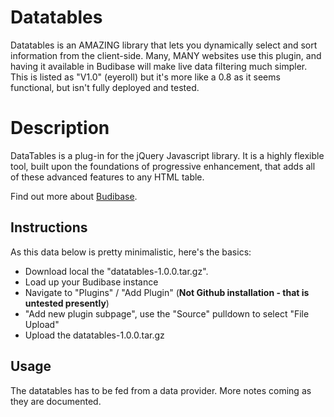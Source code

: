 # Datatables
Datatables is an AMAZING library that lets you dynamically select and sort information from the client-side. Many, MANY websites use this plugin, and having it available in Budibase will make live data filtering much simpler.
This is listed as "V1.0" (eyeroll) but it's more like a 0.8 as it seems functional, but isn't fully deployed and tested.

# Description
DataTables is a plug-in for the jQuery Javascript library. It is a highly flexible tool, built upon the foundations of progressive enhancement, that adds all of these advanced features to any HTML table.

Find out more about [Budibase](https://github.com/Budibase/budibase).

## Instructions
As this data below is pretty minimalistic, here's the basics:

- Download local the "datatables-1.0.0.tar.gz".
- Load up your Budibase instance
- Navigate to "Plugins" / "Add Plugin" (**Not Github installation - that is untested presently**)
- "Add new plugin subpage", use the "Source" pulldown to select "File Upload"
- Upload the datatables-1.0.0.tar.gz

## Usage
The datatables has to be fed from a data provider. More notes coming as they are documented.

